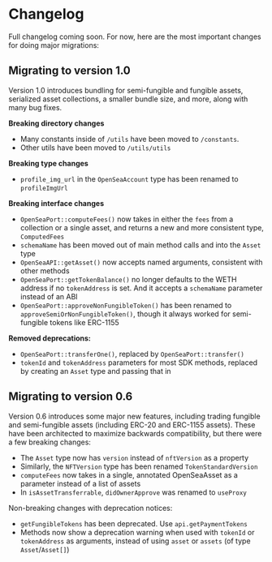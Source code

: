 # Changelog

Full changelog coming soon. For now, here are the most important changes for doing major migrations:

## Migrating to version 1.0

Version 1.0 introduces bundling for semi-fungible and fungible assets, serialized asset collections, a smaller bundle size, and more, along with many bug fixes.

**Breaking directory changes**
- Many constants inside of `/utils` have been moved to `/constants`.
- Other utils have been moved to `/utils/utils`

**Breaking type changes**
- `profile_img_url` in the `OpenSeaAccount` type has been renamed to `profileImgUrl`

**Breaking interface changes**
- `OpenSeaPort::computeFees()` now takes in either the `fees` from a collection or a single asset, and returns a new and more consistent type, `ComputedFees`
- `schemaName` has been moved out of main method calls and into the `Asset` type
- `OpenSeaAPI::getAsset()` now accepts named arguments, consistent with other methods
- `OpenSeaPort::getTokenBalance()` no longer defaults to the WETH address if no `tokenAddress` is set. And it accepts a `schemaName` parameter instead of an ABI
- `OpenSeaPort::approveNonFungibleToken()` has been renamed to `approveSemiOrNonFungibleToken()`, though it always worked for semi-fungible tokens like ERC-1155

**Removed deprecations:**
- `OpenSeaPort::transferOne()`, replaced by `OpenSeaPort::transfer()`
- `tokenId` and `tokenAddress` parameters for most SDK methods, replaced by creating an `Asset` type and passing that in

## Migrating to version 0.6

Version 0.6 introduces some major new features, including trading fungible and semi-fungible assets (including ERC-20 and ERC-1155 assets). These have been architected to maximize backwards compatibility, but there were a few breaking changes:

- The `Asset` type now has `version` instead of `nftVersion` as a property
- Similarly, the `NFTVersion` type has been renamed `TokenStandardVersion`
- `computeFees` now takes in a single, annotated OpenSeaAsset as a parameter instead of a list of assets
- In `isAssetTransferrable`, `didOwnerApprove` was renamed to `useProxy`

Non-breaking changes with deprecation notices:

- `getFungibleTokens` has been deprecated. Use `api.getPaymentTokens`
- Methods now show a deprecation warning when used with `tokenId` or `tokenAddress` as arguments, instead of using `asset` or `assets` (of type `Asset`/`Asset[]`)